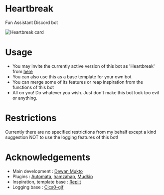 # Heartbreak
Fun Assistant Discord bot

![Heartbreak card](https://heartbreakbot.carrd.co/assets/images/card.jpg?v=7721f6de)

# Usage
* You may invite the currently active version of this bot as 'Heartbreak' from [here](https://mukto.live/bots/heartbreak)
* You can also use this as a base template for your own bot
* You can merge some of its features or reap inspiration from the functions of this bot
* All on you! Do whatever you wish. Just don't make this bot look too evil or anything.

# Restrictions
Currently there are no specified restrictions from my behalf except a kind suggestion NOT to use the logging features of this bot!

# Acknowledgements
* Main development : [Dewan Mukto](https://github.com/dmimukto)
* Plugins : [Automata](https://github.com/MUNComputerScienceSociety/Automata), [hamzahap](https://github.com/hamzahap), [Mudkip](https://github.com/Mudkip)
* Inspiration, template base : [Replit](https://replit.com/@templates/Discordpy-bot-template-with-commands-extension)
* Logging base : [Cics0-gif](https://github.com/Cisc0-gif)
